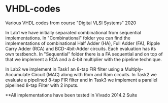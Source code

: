 # VHDL-codes
Various VHDL codes from course "Digital VLSI Systems" 2020

In Lab1 we have initially separated combinational from sequential implementations. In "Combinational" folder you can find the implementations of combinational 
Half Adder (HA), Full Adder (FA), Ripple Carry Adder (RCA) and BCD-4bit-Adder circuits. Each evaluation has its own testbench.
In "Sequential" folder there is a FA sequential and on top of that we implement a RCA and a 4-bit multiplier with the pipeline technique.



In Lab2 we implement in Task1 an 8-tap FIR filter using a Multiply-Accumulate Circuit (MAC) along with Rom and Ram circuits.
In Task2 we evaluate a pipelined 8-tap FIR filter and in Task3 we implement a parallel pipelined 8-tap Filter with 2 inputs.

**All implementations have been tested in Vivado 2014.2 Suite
